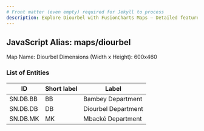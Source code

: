 ```yaml
---
# Front matter (even empty) required for Jekyll to process
description: Explore Diourbel with FusionCharts Maps – Detailed features for seamless integration. Try now & enhance your data visualization today! 
---
```


## JavaScript Alias: maps/diourbel

Map Name: Diourbel
Dimensions (Width x Height): 600x460

### List of Entities

ID | Short label | Label
---|---|---|
SN.DB.BB|BB|Bambey Department
SN.DB.DB|DB|Diourbel Department
SN.DB.MK|MK|Mbacké Department

